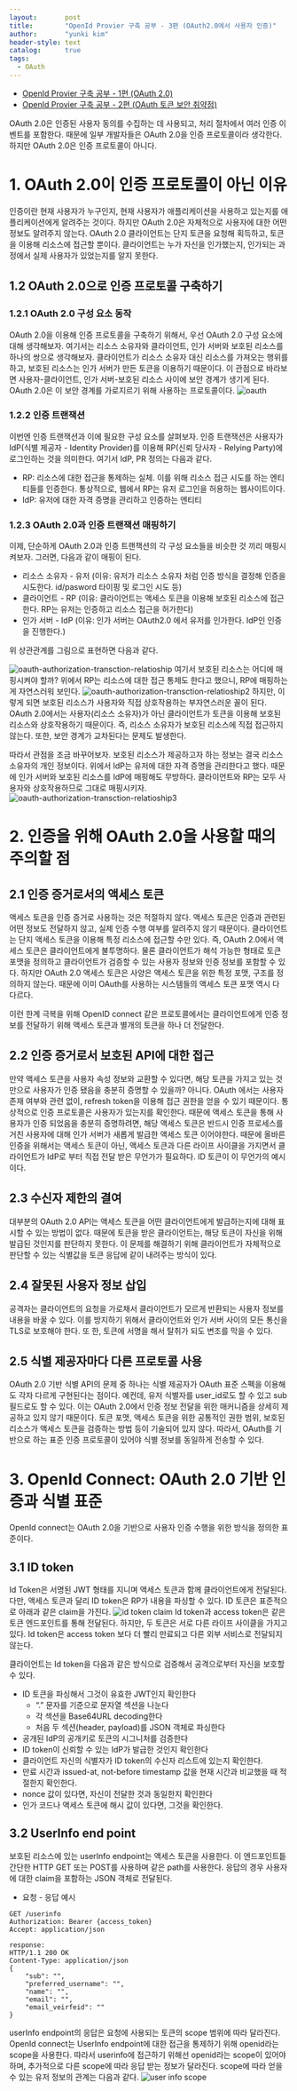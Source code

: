 ```yaml
---
layout:       post
title:        "OpenId Provier 구축 공부 - 3편 (OAuth2.0에서 사용자 인증)"
author:       "yunki kim"
header-style: text
catalog:      true
tags:
  - OAuth
---
```


- [OpenId Provier 구축 공부 - 1편 (OAuth 2.0)](https://www.skullkim-dev.com/2025/02/13/oidc-oauth2/)
- [OpenId Provier 구축 공부 - 2편 (OAuth 토큰 보안 취약점)](https://www.skullkim-dev.com/2025/02/17/oauth2-token-protection/)

OAuth 2.0은 인증된 사용자 동의를 수집하는 데 사용되고, 처리 절차에서 여러 인증 이벤트를 포함한다. 때문에 일부 개발자들은 OAuth 2.0을 인증 프로토콜이라 생각한다. 하지만 OAuth 2.0은 인증 프로토콜이 아니다.

# 1. OAuth 2.0이 인증 프로토콜이 아닌 이유

인증이란 현재 사용자가 누구인지, 현재 사용자가 애플리케이션을 사용하고 있는지를 애플리케이션에게 알려주는 것이다. 하지만 OAuth 2.0은 자체적으로 사용자에 대한 어떤 정보도 알려주지 않는다. OAuth 2.0 클라이언트는 단지 토큰을 요청해 획득하고, 토큰을 이용해 리소스에 접근할 뿐이다. 클라이언트는 누가 자신을 인가했는지, 인가되는 과정에서 실제 사용자가 있었는지를 알지 못한다.

## 1.2 OAuth 2.0으로 인증 프로토콜 구축하기

### 1.2.1 OAuth 2.0 구성 요소 동작

OAuth 2.0을 이용해 인증 프로토콜을 구축하기 위해서, 우선 OAuth 2.0 구성 요소에 대해 생각해보자. 여기서는 리소스 소유자와 클라이언트, 인가 서버와 보호된 리소스를 하나의 쌍으로 생각해보자. 클라이언트가 리소스 소유자 대신 리소스를 가져오는 행위를 하고, 보호된 리소스는 인가 서버가 만든 토큰을 이용하기 때문이다. 이 관점으로 바라보면 사용자-클라이언트, 인가 서버-보호된 리소스 사이에 보안 경계가 생기게 된다. OAuth 2.0은 이 보안 경계를 가로지르기 위해 사용하는 프로토콜이다.
![oauth](/img/2025-02-27-oidc-openid/img.png)
### 1.2.2 인증 트랜잭션

이번엔 인증 트랜잭션과 이에 필요한 구성 요소를 살펴보자. 인증 트랜잭션은 사용자가 IdP(식별 제공자 - Identity Provider)를 이용해 RP(신뢰 당사자 - Relying Party)에 로그인하는 것을 의미한다. 여기서 IdP, PR 정의는 다음과 같다.

- RP: 리소스에 대한 접근을 통제하는 실체. 이를 위해 리소스 접근 시도를 하는 엔티티들를 인증한다. 통상적으로, 웹에서 RP는 유저 로그인을 허용하는 웹사이트이다.
- IdP: 유저에 대한 자격 증명을 관리하고 인증하는 엔티티

### 1.2.3 OAuth 2.0과 인증 트랜잭션 매핑하기

이제, 단순하게 OAuth 2.0과 인증 트랜잭션의 각 구성 요소들을 비슷한 것 끼리 매핑시켜보자. 그러면, 다음과 같이 매핑이 된다.

- 리소스 소유자 - 유저 (이유: 유저가 리소스 소유자 처럼 인증 방식을 결정해 인증을 시도한다. id/pasword 타이핑 및 로그인 시도 등)
- 클라이언트 - RP (이유: 클라이언트는 액세스 토큰을 이용해 보호된 리소스에 접근한다. RP는 유저는 인증하고 리소스 접근을 허가한다)
- 인가 서버 - IdP (이유: 인가 서버는 OAuth2.0 에서 유저를 인가한다. IdP인 인증을 진행한다.)

위 상관관계를 그림으로 표현하면 다음과 같다.

![oauth-authorization-transction-relatioship](/img/2025-02-27-oidc-openid/img1.png)
여기서 보호된 리소스는 어디에 매핑시켜야 할까? 위에서 RP는 리소스에 대한 접근 통제도 한다고 했으니, RP에 매핑하는게 자연스러워 보인다.
![oauth-authorization-transction-relatioship2](/img/2025-02-27-oidc-openid/img2.png)
하지만, 이렇게 되면 보호된 리소스가 사용자와 직접 상호작용하는 부자연스러운 꼴이 된다. OAuth 2.0에서는 사용자(리소스 소유자)가 아닌 클라이언트가 토큰을 이용해 보호된 리소스와 상호작용하기 때문이다. 즉, 리소스 소유자가 보호된 리소스에 직접 접근하지 않는다. 또한, 보안 경계가 교차된다는 문제도 발생한다.

따라서 관점을 조금 바꾸어보자. 보호된 리소스가 제공하고자 하는 정보는 결국 리소스 소유자의 개인 정보이다. 위에서 IdP는 유저에 대한 자격 증명을 관리한다고 했다. 때문에 인가 서버와 보호된 리소스를 IdP에 매핑해도 무방하다. 클라이언트와 RP는 모두 사용자와 상호작용하므로 그대로 매핑시키자.
![oauth-authorization-transction-relatioship3](/img/2025-02-27-oidc-openid/img3.png)
# 2. 인증을 위해 OAuth 2.0을 사용할 때의 주의할 점

## 2.1 인증 증거로서의 액세스 토큰

액세스 토큰을 인증 증거로 사용하는 것은 적절하지 않다. 액세스 토큰은 인증과 관련된 어떤 정보도 전달하지 않고, 실제 인증 수행 여부를 알려주지 않기 때문이다. 클라이언트는 단지 액세스 토큰을 이용해 특정 리소스에 접근할 수만 있다. 즉, OAuth 2.0에서 액세스 토큰은 클라이언트에게 불투명하다. 물론 클라이언트가 해석 가능한 형태로 토큰 포맷을 정의하고 클라이언트가 검증할 수 있는 사용자 정보와 인증 정보를 포함할 수 있다. 하지만 OAuth 2.0 액세스 토큰은 사양은 액세스 토큰을 위한 특정 포맷, 구조를 정의하지 않는다. 때문에 이미 OAuth를 사용하는 시스템들의 액세스 토큰 포맷 역시 다 다르다.

이런 한계 극복을 위해 OpenID connect 같은 프로토콜에서는 클라이언트에게 인증 정보를 전달하기 위해 액세스 토큰과 별개의 토큰을 하나 더 전달한다.

## 2.2 인증 증거로서 보호된 API에 대한 접근

만약 액세스 토큰을 사용자 속성 정보와 교환할 수 있다면, 해당 토큰을 가지고 있는 것 만으로 사용자가 인증 됐음을 충분히 증명할 수 있을까? 아니다. OAuth 에서는 사용자 존재 여부와 관련 없이, refresh token을 이용해 접근 권한을 얻을 수 있기 때문이다. 통상적으로 인증 프로토콜은 사용자가 있는지를 확인한다. 때문에 액세스 토큰을 통해 사용자가 인증 되었음을 충분히 증명하려면, 해당 액세스 토큰은 반드시 인증 프로세스를 거친 사용자에 대해 인가 서버가 새롭게 발급한 액세스 토큰 이어야한다. 때문에 올바른 인증을 위해서는 액세스 토큰이 아닌, 액세스 토큰과 다른 라이프 사이클을 가지면서 클라이언트가 IdP로 부터 직접 전달 받은 무언가가 필요하다. ID 토큰이 이 무언가의 예시이다.

## 2.3 수신자 제한의 결여

대부분의 OAuth 2.0 API는 액세스 토큰을 어떤 클라이언트에게 발급하는지에 대해 표시할 수 있는 방법이 없다. 때문에 토큰을 받은 클라이언트는, 해당 토큰이 자신을 위해 발급된 것인지를 판단하지 못한다. 이 문제를 해결하기 위해 클라이언트가 자체적으로 판단할 수 있는 식별값을 토큰 응답에 같이 내려주는 방식이 있다.

## 2.4 잘못된 사용자 정보 삽입

공격자는 클라이언트의 요청을 가로채서 클라이언트가 모르게 반환되는 사용자 정보를 내용을 바꿀 수 있다. 이를 방지하기 위해서 클라이언트와 인가 서버 사이의 모든 통신을 TLS로 보호해야 한다. 또 한, 토큰에 서명을 해서 탈취가 되도 변조를 막을 수 있다.

## 2.5 식별 제공자마다 다른 프로토콜 사용

OAuth 2.0 기반 식별 API의 문제 중 하나는 식별 제공자가 OAuth 표준 스펙을 이용해도 각자 다르게 구현된다는 점이다. 예컨데, 유저 식별자를 user_id로도 할 수 있고 sub 필드로도 할 수 있다. 이는 OAuth 2.0에서 인증 정보 전달을 위한 매커니즘을 상세히 제공하고 있지 않기 때문이다. 토큰 포맷, 액세스 토큰을 위한 공통적인 권한 범위, 보호된 리소스가 액세스 토큰을 검증하는 방법 등이 기술되어 있지 않다. 따라서, OAuth를 기반으로 하는 표준 인증 프로토콜이 있어야 식별 정보를 동일하게 전송할 수 있다.

# 3. OpenId Connect: OAuth 2.0 기반 인증과 식별 표준

OpenId connect는 OAuth 2.0을 기반으로 사용자 인증 수행을 위한 방식을 정의한 표준이다.

## 3.1 ID token

Id Token은 서명된 JWT 형태를 지니며 액세스 토큰과 함께 클라이언트에게 전달된다. 다만, 액세스 토큰과 달리 ID token은 RP가 내용을 파싱할 수 있다. ID 토큰은 표준적으로 아래과 같은 claim을 가진다.
![id token claim](/img/2025-02-27-oidc-openid/img4.png)
Id token과 access token은 같은 토큰 엔드포인트를 통해 전달된다. 하지만, 두 토큰은 서로 다른 라이프 사이클을 가지고 있다. Id token은 access token 보다 더 빨리 만료되고 다른 외부 서비스로 전달되지 않는다.

클라이언트는 Id token을 다음과 같은 방식으로 검증해서 공격으로부터 자신을 보호할 수 있다.

- ID 토큰을 파싱해서 그것이 유효한 JWT인지 확인한다
    - “.” 문자를 기준으로 문자열 섹션을 나눈다
    - 각 섹션을 Base64URL decoding한다
    - 처음 두 섹션(header, payload)를 JSON 객체로 파싱한다
- 공개된 IdP의 공개키로 토큰의 시그니처를 검증한다
- ID token이 신뢰할 수 있는 IdP가 발급한 것인지 확인한다
- 클라이언트 자신의 식별자가 ID token의 수신자 리스트에 있는지 확인한다.
- 만료 시간과 issued-at, not-before timestamp 값을 현재 시간과 비교했을 때 적절한지 확인한다.
- nonce 값이 있다면, 자신이 전달한 것과 동일한지 확인한다
- 인가 코드나 액세스 토큰에 해시 값이 있다면, 그것을 확인한다.

## 3.2 UserInfo end point

보호된 리소스에 있는 userInfo endpoint는 액세스 토큰을 사용한다. 이 엔드포인트틑 간단한 HTTP GET 또는 POST를 사용하며 같은 path를 사용한다. 응답의 경우 사용자에 대한 claim을 포함하는 JSON 객체로 전달된다.

- 요청 - 응답 예시
```
GET /userinfo
Authorization: Bearer {access_token}
Accept: application/json

response:
HTTP/1.1 200 OK
Content-Type: application/json
{
	"sub": "",
	"preferred_username": "",
	"name": "",
	"email": "",
	"email_veirfeid": ""
}
```
userInfo endpoint의 응답은 요청에 사용되는 토큰의 scope 범위에 따라 달라진다. OpenId connect는 UserInfo endpoint에 대한 접근을 통제하기 위해 openid라는 scope을 사용한다. 따라서 userinfo에 접근하기 위해선 openid라는 scope이 있어야 하며, 추가적으로 다른 scope에 따라 응답 받는 정보가 달라진다. scope에 따라 얻을 수 있는 유저 정보의 관계는 다음과 같다.
![user info scope](/img/2025-02-27-oidc-openid/img5.png)
